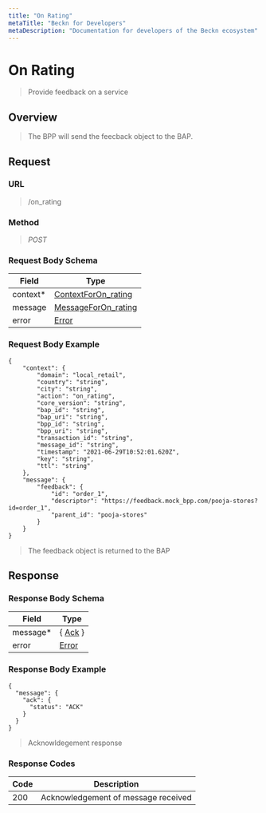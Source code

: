 ```yaml
---
title: "On Rating"
metaTitle: "Beckn for Developers"
metaDescription: "Documentation for developers of the Beckn ecosystem"
---
```


On Rating
===================

>   Provide feedback on a service

Overview
--------

>   The BPP will send the feecback object to the BAP.

Request
-------

### URL

>   /on_rating

### Method

>  *POST*

### Request Body Schema

|**Field**|**Type**|
|---------|--------|
|context*|[ContextForOn_rating](/Core/Latest/02_Schemas/contextforon_rating)|
|message| [MessageForOn_rating](/Core/Latest/02_Schemas/messageforon_rating) |
|error| [Error](/Core/Latest/02_Schemas/error) |

### Request Body Example

```
{
    "context": {
        "domain": "local_retail",
        "country": "string",
        "city": "string",
        "action": "on_rating",
        "core_version": "string",
        "bap_id": "string",
        "bap_uri": "string",
        "bpp_id": "string",
        "bpp_uri": "string",
        "transaction_id": "string",
        "message_id": "string",
        "timestamp": "2021-06-29T10:52:01.620Z",
        "key": "string",
        "ttl": "string"
    },
    "message": {
        "feedback": {
            "id": "order_1",
            "descriptor": "https://feedback.mock_bpp.com/pooja-stores?id=order_1",
            "parent_id": "pooja-stores"
        }
    }
}
```

>   The feedback object is returned to the BAP

Response
--------

### Response Body Schema

|**Field**|**Type**|
|---------|--------|
|message*|{ [Ack](/Core/Latest/02_Schemas/ack) }|
|error| [Error](/Core/Latest/02_Schemas/error) |

### Response Body Example

```
{
  "message": {
    "ack": {
      "status": "ACK"
    }
  }
}
```

> Acknowldegement response

### Response Codes

| **Code**       | **Description** |
|----------------|-----------------|
| 200 | Acknowledgement of message received   |
